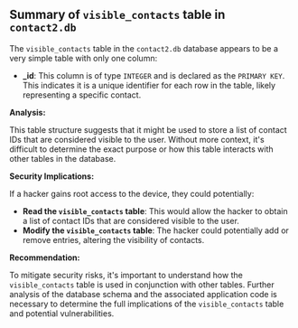 ## Summary of `visible_contacts` table in `contact2.db`

The `visible_contacts` table in the `contact2.db` database appears to be a very simple table with only one column:

* **_id**: This column is of type `INTEGER` and is declared as the `PRIMARY KEY`. This indicates it is a unique identifier for each row in the table, likely representing a specific contact.

**Analysis:**

This table structure suggests that it might be used to store a list of contact IDs that are considered visible to the user.  Without more context, it's difficult to determine the exact purpose or how this table interacts with other tables in the database. 

**Security Implications:**

If a hacker gains root access to the device, they could potentially:

* **Read the `visible_contacts` table**:  This would allow the hacker to obtain a list of contact IDs that are considered visible to the user.
* **Modify the `visible_contacts` table**:  The hacker could potentially add or remove entries, altering the visibility of contacts.

**Recommendation:**

To mitigate security risks, it's important to understand how the `visible_contacts` table is used in conjunction with other tables.  Further analysis of the database schema and the associated application code is necessary to determine the full implications of the `visible_contacts` table and potential vulnerabilities. 
